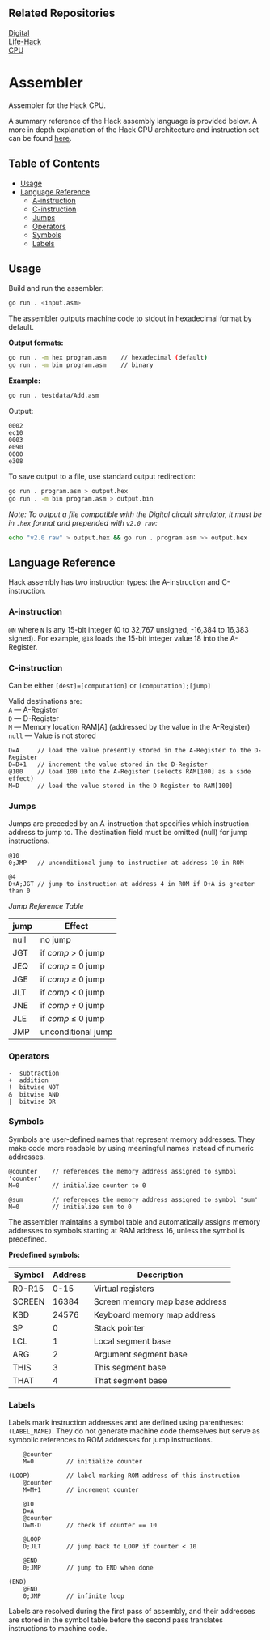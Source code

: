## Related Repositories

[Digital](https://github.com/rtfmtom/Digital)  
[Life-Hack](https://github.com/rtfmtom/Life-Hack)  
[CPU](https://github.com/rtfmtom/CPU)  


# Assembler

Assembler for the Hack CPU.

A summary reference of the Hack assembly language is provided below. A more in depth explanation of the Hack CPU architecture and instruction set can be found [here](https://github.com/rtfmtom/CPU).

## Table of Contents

- [Usage](#usage)
- [Language Reference](#language-reference)
  - [A-instruction](#a-instruction)
  - [C-instruction](#c-instruction)
  - [Jumps](#jumps)
  - [Operators](#operators)
  - [Symbols](#symbols)
  - [Labels](#labels)

## Usage

Build and run the assembler:
```bash
go run . <input.asm>
```

The assembler outputs machine code to stdout in hexadecimal format by default.

**Output formats:**

```bash
go run . -m hex program.asm    // hexadecimal (default)
go run . -m bin program.asm    // binary
```

**Example:**

```bash
go run . testdata/Add.asm
```

Output:
```
0002
ec10
0003
e090
0000
e308
```

To save output to a file, use standard output redirection:
```bash
go run . program.asm > output.hex
go run . -m bin program.asm > output.bin
```

_Note: To output a file compatible with the Digital circuit simulator, it must be in
`.hex` format and prepended with `v2.0 raw`:_
```bash
echo "v2.0 raw" > output.hex && go run . program.asm >> output.hex
```

## Language Reference

Hack assembly has two instruction types: the A-instruction and C-instruction.

### A-instruction 

`@N` where `N` is any 15-bit integer (0 to 32,767 unsigned, -16,384 to 16,383 signed). For example, `@18` loads the 15-bit integer value 18 into the A-Register.

### C-instruction

Can be either `[dest]=[computation]` or `[computation];[jump]`

Valid destinations are:  
`A` — A-Register  
`D` — D-Register  
`M` — Memory location RAM[A] (addressed by the value in the A-Register)  
`null` — Value is not stored
```
D=A     // load the value presently stored in the A-Register to the D-Register
D=D+1   // increment the value stored in the D-Register
@100    // load 100 into the A-Register (selects RAM[100] as a side effect)
M=D     // load the value stored in the D-Register to RAM[100]
```

### Jumps

Jumps are preceded by an A-instruction that specifies which instruction address to jump to. The destination field must be omitted (null) for jump instructions.
```
@10
0;JMP   // unconditional jump to instruction at address 10 in ROM

@4
D+A;JGT // jump to instruction at address 4 in ROM if D+A is greater than 0
```

_Jump Reference Table_

| jump | Effect                      |
|------|-----------------------------|
| null | no jump                     |
| JGT  | if *comp* > 0 jump          |
| JEQ  | if *comp* = 0 jump          |
| JGE  | if *comp* ≥ 0 jump          |
| JLT  | if *comp* < 0 jump          |
| JNE  | if *comp* ≠ 0 jump          |
| JLE  | if *comp* ≤ 0 jump          |
| JMP  | unconditional jump          |

### Operators
```
-  subtraction
+  addition
!  bitwise NOT
&  bitwise AND
|  bitwise OR
```

### Symbols

Symbols are user-defined names that represent memory addresses. They make code more readable by using meaningful names instead of numeric addresses.
```
@counter    // references the memory address assigned to symbol 'counter'
M=0         // initialize counter to 0

@sum        // references the memory address assigned to symbol 'sum'
M=0         // initialize sum to 0
```

The assembler maintains a symbol table and automatically assigns memory addresses to symbols starting at RAM address 16, unless the symbol is predefined.

**Predefined symbols:**

| Symbol       | Address | Description                    |
|--------------|---------|--------------------------------|
| R0-R15       | 0-15    | Virtual registers              |
| SCREEN       | 16384   | Screen memory map base address |
| KBD          | 24576   | Keyboard memory map address    |
| SP           | 0       | Stack pointer                  |
| LCL          | 1       | Local segment base             |
| ARG          | 2       | Argument segment base          |
| THIS         | 3       | This segment base              |
| THAT         | 4       | That segment base              |

### Labels

Labels mark instruction addresses and are defined using parentheses: `(LABEL_NAME)`. They do not generate machine code themselves but serve as symbolic references to ROM addresses for jump instructions.
```
    @counter
    M=0         // initialize counter

(LOOP)          // label marking ROM address of this instruction
    @counter
    M=M+1       // increment counter
    
    @10
    D=A
    @counter
    D=M-D       // check if counter == 10
    
    @LOOP
    D;JLT       // jump back to LOOP if counter < 10
    
    @END
    0;JMP       // jump to END when done

(END)
    @END
    0;JMP       // infinite loop
```

Labels are resolved during the first pass of assembly, and their addresses are stored in the symbol table before the second pass translates instructions to machine code.



